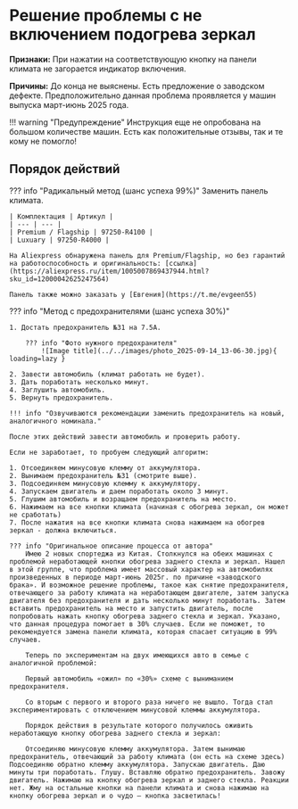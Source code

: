 # Решение проблемы с не включением подогрева зеркал

**Признаки:** При нажатии на соответствующую кнопку на панели климата не загорается индикатор включения.

**Причины:** До конца не выяснены. Есть предложение о заводском дефекте. Предположительно данная проблема проявляется у машин выпуска март-июнь 2025 года.

!!! warning "Предупреждение"
    Инструкция еще не опробована на большом количестве машин. Есть как положительные отзывы, так и те кому не помогло!

## Порядок действий

??? info "Радикальный метод (шанс успеха 99%)"
    Заменить панель климата. 
    
    | Комплектация | Артикул |
    | --- | --- | 
    | Premium / Flagship | 97250-R4100 |
    | Luxuary | 97250-R4000 |
    
    На Aliexpress обнаружена панель для Premium/Flagship, но без гарантий на работоспособность и оригинальность: [ссылка](https://aliexpress.ru/item/1005007869437944.html?sku_id=12000042625247564)

    Панель также можно заказать у [Евгения](https://t.me/evgeen55)

??? info "Метод с предохранителями (шанс успеха 30%)"

    1. Достать предохранитель №31 на 7.5А.

        ??? info "Фото нужного предохранителя"
            ![Image title](../../images/photo_2025-09-14_13-06-30.jpg){ loading=lazy }

    2. Завести автомобиль (климат работать не будет).
    3. Дать поработать несколько минут.
    4. Заглушить автомобиль.
    5. Вернуть предохранитель.
    
    !!! info "Озвучиваются рекомендации заменить предохранитель на новый, аналогичного номинала."

    После этих действий завести автомобиль и проверить работу.
    
    Если не заработает, то пробуем следующий алгоритм:
    
    1. Отсоединяем минусовую клемму от аккумулятора.
    2. Вынимаем предохранитель №31 (смотрите выше).
    3. Подсоединяем минусовую клемму к аккумулятору.
    4. Запускаем двигатель и даем поработать около 3 минут.
    5. Глушим автомобиль и возращаем предохранитель на место.
    6. Нажимаем на все кнопки климата (начиная с обогрева зеркал, он может не сработать)
    7. После нажатия на все кнопки климата снова нажимаем на обогрев зеркал - должна включиться.

    ??? info "Оригинальное описание процесса от автора"
        Имею 2 новых спортеджа из Китая. Столкнулся на обеих машинах с проблемой неработающей кнопки обогрева заднего стекла и зеркал. Нашел в этой группе, что проблема имеет массовый характер на автомобилях произведенных в периоде март-июнь 2025г. по причине «заводского брака». И возможное решение проблемы, такое как снятие предохранителя, отвечающего за работу климата на неработающем двигателе, затем запуска двигателя без предохранителя и дать несколько минут поработать. Затем вставить предохранитель на место и запустить двигатель, после попробовать нажать кнопку обогрева заднего стекла и зеркал. Указано, что данная процедура помогает в 30% случаев. Если не поможет, то рекомендуется замена панели климата, которая спасает ситуацию в 99% случаев.

        Теперь по экспериментам на двух имеющихся авто в семье с аналогичной проблемой:

        Первый автомобиль «ожил» по «30%» схеме с выниманием предохранителя. 

        Со вторым с первого и второго раза ничего не вышло. Тогда стал экспериментировать с отключением минусовой клеммы аккумулятора. 
        
        Порядок действия в результате которого получилось оживить неработающую кнопку обогрева заднего стекла и зеркал:

        Отсоединяю минусовую клемму аккумулятора. Затем вынимаю предохранитель, отвечающий за работу климата (он есть на схеме здесь) Подсоединяю обратно клемму аккумулятора. Запускаю двигатель. Даю минуты три поработать. Глушу. Вставляю обратно предохранитель. Завожу двигатель. Нажимаю на кнопку обогрева зеркал и заднего стекла. Реакции нет. Жму на остальные кнопки на панели климата и снова нажимаю на кнопку обогрева зеркал и о чудо — кнопка засветилась!


    